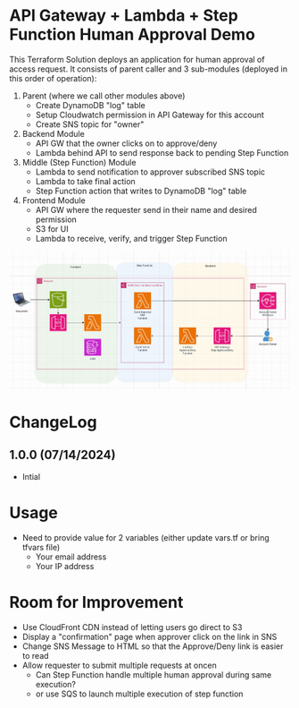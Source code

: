 # API Gateway + Lambda + Step Function Human Approval Demo
This Terraform Solution deploys an application for human approval of access request. It consists of parent caller and 3 sub-modules (deployed in this order of operation):
1. Parent (where we call other modules above)
   - Create DynamoDB "log" table
   - Setup Cloudwatch permission in API Gateway for this account
   - Create SNS topic for "owner"
2. Backend Module
   - API GW that the owner clicks on to approve/deny
   - Lambda behind API to send response back to pending Step Function
3. Middle (Step Function) Module
   - Lambda to send notification to approver subscribed SNS topic
   - Lambda to take final action
   - Step Function action that writes to DynamoDB "log" table
4. Frontend Module
   - API GW where the requester send in their name and desired permission
   - S3 for UI
   - Lambda to receive, verify, and trigger Step Function

![Diagram](images/diagram.JPG "Diagram")

# ChangeLog
## 1.0.0 (07/14/2024)
- Intial

# Usage
- Need to provide value for 2 variables (either update vars.tf or bring tfvars file)
  - Your email address
  - Your IP address

# Room for Improvement
- Use CloudFront CDN instead of letting users go direct to S3
- Display a "confirmation" page when approver click on the link in SNS
- Change SNS Message to HTML so that the Approve/Deny link is easier to read
- Allow requester to submit multiple requests at oncen  
  - Can Step Function handle multiple human approval during same execution?
  - or use SQS to launch multiple execution of step function